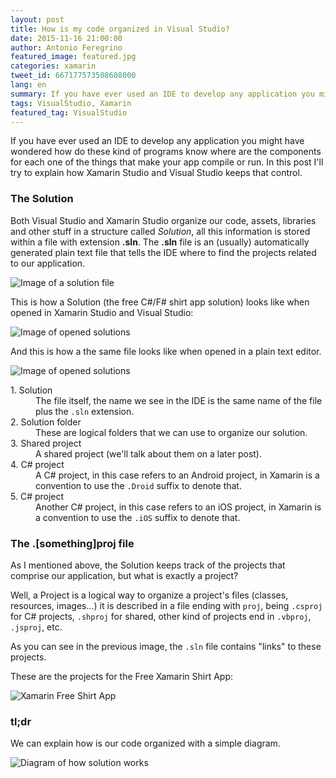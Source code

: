 ```yaml
---
layout: post
title: How is my code organized in Visual Studio?
date: 2015-11-16 21:00:00
author: Antonio Feregrino
featured_image: featured.jpg
categories: xamarin
tweet_id: 667177573508608000
lang: en
summary: If you have ever used an IDE to develop any application you might have wondered how do these kind of programs know where are the components for each one of the things that make your app compile or run. In this post I'll try to explain how Xamarin Studio and Visual Studio keeps that control.
tags: VisualStudio, Xamarin
featured_tag: VisualStudio
---
```


If you have ever used an IDE to develop any application you might have wondered how do these kind of programs know where are the components for each one of the things that make your app compile or run. In this post I'll try to explain how Xamarin Studio and Visual Studio keeps that control.

### The Solution
Both Visual Studio and Xamarin Studio organize our code, assets, libraries and other stuff in a structure called *Solution*, all this information is stored within a file with extension **.sln**. The **.sln** file is an (usually) automatically generated plain text file that tells the IDE where to find the projects related to our application.

<img src="https://thatcsharpguy.github.io/postimages/code-organization-visual-studio/solution-in-folder.png" title="Image of a solution file" />

This is how a Solution (the free C#/F# shirt app solution) looks like when opened in Xamarin Studio and Visual Studio:

<img src="https://thatcsharpguy.github.io/postimages/code-organization-visual-studio/sln-opened.png" title="Image of opened solutions" />

And this is how a the same file looks like when opened in a plain text editor.

<img src="https://thatcsharpguy.github.io/postimages/code-organization-visual-studio/sln-plain-text-explained-2.png" title="Image of opened solutions" />

<dl>
<dt>1. Solution</dt>
<dd>The file itself, the name we see in the IDE is the same name of the file plus the <code>.sln</code> extension.</dd>
<dt>2. Solution folder</dt>
<dd>These are logical folders that we can use to organize our solution.</dd>
<dt>3. Shared project</dt>
<dd>A shared project (we'll talk about them on a later post).</dd>
<dt>4. C# project</dt>
<dd>A C# project, in this case refers to an Android project, in Xamarin is a convention to use the <code>.Droid</code> suffix to denote that.</dd>
<dt>5. C# project</dt>
<dd>Another C# project, in this case refers to an iOS project, in Xamarin is a convention to use the <code>.iOS</code> suffix to denote that.</dd>
</dl>


### The .[something]proj file

As I mentioned above, the Solution keeps track of the projects that comprise our application, but what is exactly a project?

Well, a Project is a logical way to organize a project's files (classes, resources, images...) it is described in a file ending with `proj`, being `.csproj` for C# projects, `.shproj` for shared, other kind of projects end in `.vbproj`, `.jsproj`, etc.

As you can see in the previous image, the `.sln` file contains "links" to these projects.

These are the projects for the Free Xamarin Shirt App:

<img src="https://thatcsharpguy.github.io/postimages/code-organization-visual-studio/freeshirtappproject.png" title="Xamarin Free Shirt App" />

### tl;dr
We can explain how is our code organized with a simple diagram. 

<img src="https://thatcsharpguy.github.io/postimages/code-organization-visual-studio/Solution-diagram.jpg" title="Diagram of how solution works" />
